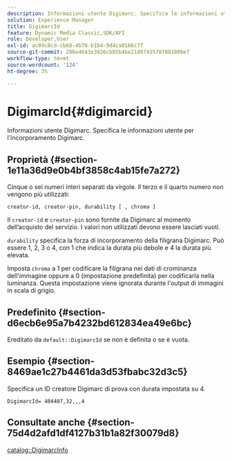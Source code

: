 ```yaml
---
description: Informazioni utente Digimarc. Specifica le informazioni utente per l'incorporamento Digimarc.
solution: Experience Manager
title: DigimarcId
feature: Dynamic Media Classic,SDK/API
role: Developer,User
exl-id: ac09c8cd-cb68-4b70-b1b4-9d4ca0166c7f
source-git-commit: 206e4643e3926cb85b4be2189743578f88180be7
workflow-type: tm+mt
source-wordcount: '124'
ht-degree: 3%

---
```


# DigimarcId{#digimarcid}

Informazioni utente Digimarc. Specifica le informazioni utente per l&#39;incorporamento Digimarc.

## Proprietà {#section-1e11a36d9e0b4bf3858c4ab15fe7a272}

Cinque o sei numeri interi separati da virgole. Il terzo e il quarto numero non vengono più utilizzati:

`creator-id, creator-pin, durability [ , chroma ]`

Il `creator-id` e `creator-pin` sono fornite da Digimarc al momento dell’acquisto del servizio. I valori non utilizzati devono essere lasciati vuoti.

`durability` specifica la forza di incorporamento della filigrana Digimarc. Può essere 1, 2, 3 o 4, con 1 che indica la durata più debole e 4 la durata più elevata.

Imposta `chroma` a 1 per codificare la filigrana nei dati di crominanza dell&#39;immagine oppure a 0 (impostazione predefinita) per codificarla nella luminanza. Questa impostazione viene ignorata durante l&#39;output di immagini in scala di grigio.

## Predefinito {#section-d6ecb6e95a7b4232bd612834ea49e6bc}

Ereditato da `default::DigimarcId` se non è definita o se è vuota.

## Esempio {#section-8469ae1c27b4461da3d53fbabc32d3c5}

Specifica un ID creatore Digimarc di prova con durata impostata su 4.

`DigimarcId= 404407,32,,,4`

## Consultate anche {#section-75d4d2afd1df4127b31b1a82f30079d8}

[catalog::DigimarcInfo](../../../../../is-api/image-catalog/image-serving-api-ref/c-image-catalog-reference/c-image-svg-data-reference/c-image-data-reference/r-digimarcinfo-cat.md#reference-4925764ed683466bb7af4b807c86f8ba)
